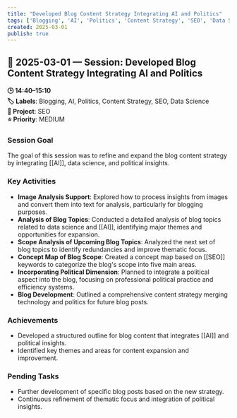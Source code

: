 ```yaml
---
title: "Developed Blog Content Strategy Integrating AI and Politics"
tags: ['Blogging', 'AI', 'Politics', 'Content Strategy', 'SEO', 'Data Science']
created: 2025-03-01
publish: true
---
```


## 📅 2025-03-01 — Session: Developed Blog Content Strategy Integrating AI and Politics

**🕒 14:40–15:10**  
**🏷️ Labels**: Blogging, AI, Politics, Content Strategy, SEO, Data Science  
**📂 Project**: SEO  
**⭐ Priority**: MEDIUM  


### Session Goal
The goal of this session was to refine and expand the blog content strategy by integrating [[AI]], data science, and political insights.

### Key Activities
- **Image Analysis Support**: Explored how to process insights from images and convert them into text for analysis, particularly for blogging purposes.
- **Analysis of Blog Topics**: Conducted a detailed analysis of blog topics related to data science and [[AI]], identifying major themes and opportunities for expansion.
- **Scope Analysis of Upcoming Blog Topics**: Analyzed the next set of blog topics to identify redundancies and improve thematic focus.
- **Concept Map of Blog Scope**: Created a concept map based on [[SEO]] keywords to categorize the blog's scope into five main areas.
- **Incorporating Political Dimension**: Planned to integrate a political aspect into the blog, focusing on professional political practice and efficiency systems.
- **Blog Development**: Outlined a comprehensive content strategy merging technology and politics for future blog posts.

### Achievements
- Developed a structured outline for blog content that integrates [[AI]] and political insights.
- Identified key themes and areas for content expansion and improvement.

### Pending Tasks
- Further development of specific blog posts based on the new strategy.
- Continuous refinement of thematic focus and integration of political insights.
